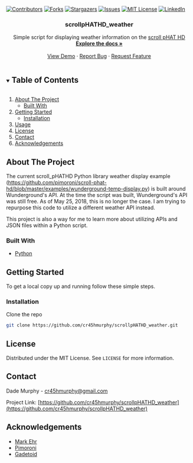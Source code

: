 <!--
*** Thanks for checking out the Best-README-Template. If you have a suggestion
*** that would make this better, please fork the repo and create a pull request
*** or simply open an issue with the tag "enhancement".
*** Thanks again! Now go create something AMAZING! :D
***
***
***
*** To avoid retyping too much info. Do a search and replace for the following:
*** github_username, repo_name, twitter_handle, email, project_title, project_description
-->



<!-- PROJECT SHIELDS -->
<!--
*** I'm using markdown "reference style" links for readability.
*** Reference links are enclosed in brackets [ ] instead of parentheses ( ).
*** See the bottom of this document for the declaration of the reference variables
*** for contributors-url, forks-url, etc. This is an optional, concise syntax you may use.
*** https://www.markdownguide.org/basic-syntax/#reference-style-links
-->
[![Contributors][contributors-shield]][contributors-url]
[![Forks][forks-shield]][forks-url]
[![Stargazers][stars-shield]][stars-url]
[![Issues][issues-shield]][issues-url]
[![MIT License][license-shield]][license-url]
[![LinkedIn][linkedin-shield]][linkedin-url]



<!-- PROJECT LOGO -->
  <h3 align="center">scrollpHATHD_weather</h3>

  <p align="center">
    Simple script for displaying weather information on the <a href="https://shop.pimoroni.com/products/scroll-phat-hd" target="_blank">scroll pHAT HD</a>
    <br />
    <a href="https://github.com/cr45hmurphy/scrollpHATHD_weather"><strong>Explore the docs »</strong></a>
    <br />
    <br />
    <a href=https://github.com/cr45hmurphy/scrollpHATHD_weather>View Demo</a>
    ·
    <a href=https://github.com/cr45hmurphy/scrollpHATHD_weather">Report Bug</a>
    ·
    <a href=https://github.com/cr45hmurphy/scrollpHATHD_weather>Request Feature</a>
  </p>
</p>



<!-- TABLE OF CONTENTS -->
<details open="open">
  <summary><h2 style="display: inline-block">Table of Contents</h2></summary>
  <ol>
    <li>
      <a href="#about-the-project">About The Project</a>
      <ul>
        <li><a href="#built-with">Built With</a></li>
      </ul>
    </li>
    <li>
      <a href="#getting-started">Getting Started</a>
      <ul>
        <li><a href="#installation">Installation</a></li>
      </ul>
    </li>
    <li><a href="#usage">Usage</a></li>
    <li><a href="#license">License</a></li>
    <li><a href="#contact">Contact</a></li>
    <li><a href="#acknowledgements">Acknowledgements</a></li>
  </ol>
</details>



<!-- ABOUT THE PROJECT -->
## About The Project

The current scroll_pHATHD Python library weather display example (https://github.com/pimoroni/scroll-phat-hd/blob/master/examples/wunderground-temp-display.py) is built around Wunderground's API. 
At the time the script was built, Wunderground's API was still free. As of May 25, 2018, this is no longer the case. I am trying to repurpose this code to utilize a different weather API instead.

This project is also a way for me to learn more about utilizing APIs and JSON files within a Python script.

### Built With

* [Python](https://www.python.org/)



<!-- GETTING STARTED -->
## Getting Started

To get a local copy up and running follow these simple steps.

### Installation

Clone the repo
   ```sh
   git clone https://github.com/cr45hmurphy/scrollpHATHD_weather.git
   ```

<!-- LICENSE -->
## License

Distributed under the MIT License. See `LICENSE` for more information.


<!-- CONTACT -->
## Contact

Dade Murphy - cr45hmurphy@gmail.com

Project Link: [https://github.com/cr45hmurphy/scrollpHATHD_weather](https://github.com/cr45hmurphy/scrollpHATHD_weather)



<!-- ACKNOWLEDGEMENTS -->
## Acknowledgements

* [Mark Ehr](https://github.com/wild4gadgets)
* [Pimoroni](https://github.com/pimoroni)
* [Gadetoid](https://github.com/Gadgetoid)





<!-- MARKDOWN LINKS & IMAGES -->
<!-- https://www.markdownguide.org/basic-syntax/#reference-style-links -->
[contributors-shield]: https://img.shields.io/github/contributors/github_username/repo.svg?style=for-the-badge
[contributors-url]: https://github.com/github_username/repo/graphs/contributors
[forks-shield]: https://img.shields.io/github/forks/github_username/repo.svg?style=for-the-badge
[forks-url]: https://github.com/github_username/repo/network/members
[stars-shield]: https://img.shields.io/github/stars/github_username/repo.svg?style=for-the-badge
[stars-url]: https://github.com/github_username/repo/stargazers
[issues-shield]: https://img.shields.io/github/issues/github_username/repo.svg?style=for-the-badge
[issues-url]: https://github.com/github_username/repo/issues
[license-shield]: https://img.shields.io/github/license/github_username/repo.svg?style=for-the-badge
[license-url]: https://github.com/github_username/repo/blob/master/LICENSE.txt
[linkedin-shield]: https://img.shields.io/badge/-LinkedIn-black.svg?style=for-the-badge&logo=linkedin&colorB=555
[linkedin-url]: https://linkedin.com/in/github_username
